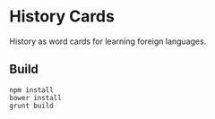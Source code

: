 History Cards
=============

History as word cards for learning foreign languages.

Build
-----

```
npm install
bower install
grunt build
```
